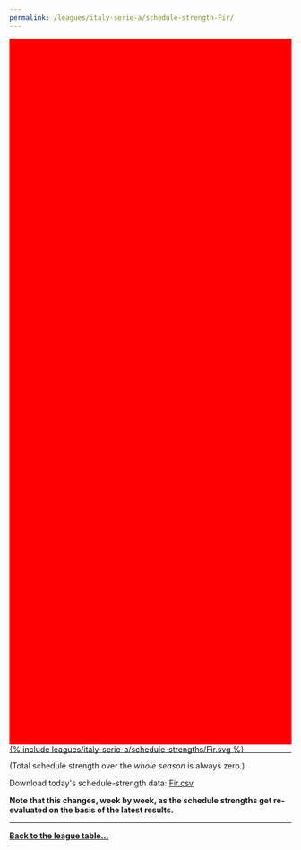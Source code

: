 ```yaml
---
permalink: /leagues/italy-serie-a/schedule-strength-Fir/
---
```


<style>
.svg-wrap {
    background-color:red;
    height:0;
    padding-top:250%; /* 350px/550px */
    position: relative;
}

svg {
    background-color: white;
    height: 100%;
    display:block;
    width: 100%;
    position: absolute;
    top:0;
    left:0;
}
</style>


<div class="svg-wrap">
{% include leagues/italy-serie-a/schedule-strengths/Fir.svg %}
</div>

-----

(Total schedule strength over the *whole season* is always zero.)


Download today's schedule-strength data: [Fir.csv](/assets/leagues/italy-serie-a/2025/schedule-strengths/Fir.csv)

**Note that this changes, week by week, as the schedule strengths get re-evaluated on the
basis of the latest results.**

-----

[**Back to the league table...**](/leagues/italy-serie-a)


